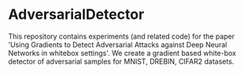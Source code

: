 # AdversarialDetector
This repository contains experiments (and related code) for the paper 'Using Gradients to Detect Adversarial Attacks against Deep Neural Networks in whitebox settings'. We create a gradient based white-box detector of adversarial samples for MNIST, DREBIN, CIFAR2 datasets. 
